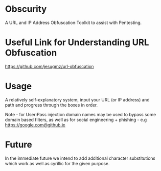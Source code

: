 # Obscurity
A URL and IP Address Obfuscation Toolkit to assist with Pentesting.

# Useful Link for Understanding URL Obfuscation
https://github.com/jesugmz/url-obfuscation

# Usage
A relatively self-explanatory system, input your URL (or IP address) and path and progress through the boxes in order. 


Note - for User:Pass injection domain names may be used to bypass some domain based filters, as well as for social engineering + phishing - e.g https://google.com@github.io

# Future
In the immediate future we intend to add additional character substitutions which work as well as cyrillic for the given purpose.

